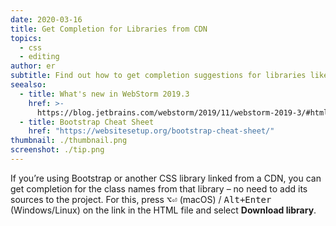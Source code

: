```yaml
---
date: 2020-03-16
title: Get Completion for Libraries from CDN
topics:
  - css
  - editing
author: er
subtitle: Find out how to get completion suggestions for libraries like Bootstrap.
seealso:
  - title: What's new in WebStorm 2019.3
    href: >-
      https://blog.jetbrains.com/webstorm/2019/11/webstorm-2019-3/#html_and_style_sheets
  - title: Bootstrap Cheat Sheet
    href: "https://websitesetup.org/bootstrap-cheat-sheet/"
thumbnail: ./thumbnail.png
screenshot: ./tip.png
---
```


If you’re using Bootstrap or another CSS library linked from a CDN, you can get completion for the class names from that library – no need to add its sources to the project. For this, press <kbd>⌥⏎</kbd> (macOS) / <kbd>Alt+Enter</kbd> (Windows/Linux) on the link in the HTML file and select **Download library**.
